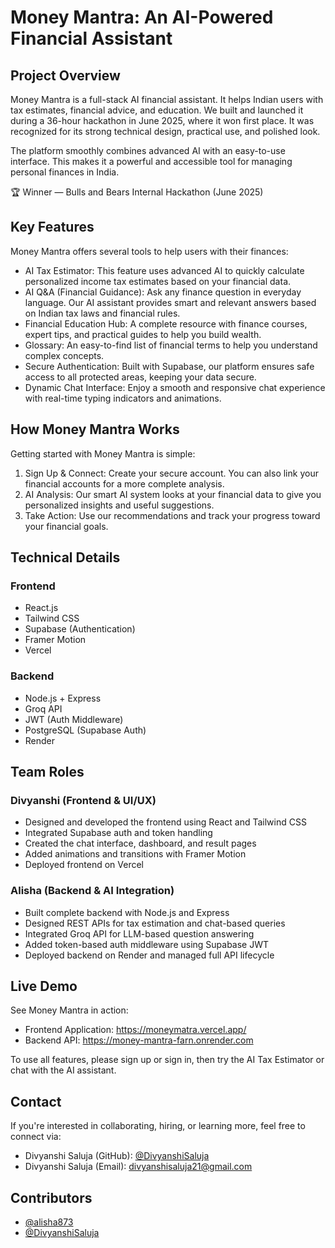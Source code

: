 <h1>Money Mantra: An AI-Powered Financial Assistant</h1>


<h2>Project Overview</h2>
<p>
Money Mantra is a full-stack AI financial assistant. It helps Indian users with tax estimates, financial advice, and education. We built and launched it during a 
<span>36-hour hackathon in June 2025</span>, where it won first place. It was recognized for its strong technical design, practical use, and polished look.
</p>
<p>
The platform smoothly combines advanced AI with an easy-to-use interface. This makes it a powerful and accessible tool for managing personal finances in India.
</p>
<p>🏆 Winner — Bulls and Bears Internal Hackathon (June 2025)</p>


<section>
    <h2>Key Features</h2>
    <p>
        Money Mantra offers several tools to help users with their finances:
    </p>
    <ul>
        <li>
            <span>AI Tax Estimator:</span> This feature uses advanced AI to quickly calculate personalized income tax estimates based on your financial data.
        </li>
        <li>
            <span>AI Q&A (Financial Guidance):</span> Ask any finance question in everyday language. Our AI assistant provides smart and relevant answers based on Indian tax laws and financial rules.
        </li>
        <li>
            <span>Financial Education Hub:</span> A complete resource with finance courses, expert tips, and practical guides to help you build wealth.
        </li>
        <li>
            <span>Glossary:</span> An easy-to-find list of financial terms to help you understand complex concepts.
        </li>
        <li>
            <span>Secure Authentication:</span> Built with Supabase, our platform ensures safe access to all protected areas, keeping your data secure.
        </li>
        <li>
            <span>Dynamic Chat Interface:</span> Enjoy a smooth and responsive chat experience with real-time typing indicators and animations.
        </li>
    </ul>
</section>

<section>
    <h2>How Money Mantra Works</h2>
    <p>
        Getting started with Money Mantra is simple:
    </p>
    <ol>
        <li>
            <span>Sign Up & Connect:</span> Create your secure account. You can also link your financial accounts for a more complete analysis.
        </li>
        <li>
            <span>AI Analysis:</span> Our smart AI system looks at your financial data to give you personalized insights and useful suggestions.
        </li>
        <li>
            <span>Take Action:</span> Use our recommendations and track your progress toward your financial goals.
        </li>
    </ol>
</section>

<section>
    <h2>Technical Details</h2>
    <div>
        <h3>Frontend</h3>
        <ul>
            <li>React.js</li>
            <li>Tailwind CSS</li>
            <li>Supabase (Authentication)</li>
            <li>Framer Motion</li>
            <li>Vercel</li>
        </ul>
    </div>
    <div>
        <h3>Backend</h3>
        <ul>
            <li>Node.js + Express</li>
            <li>Groq API</li>
            <li>JWT (Auth Middleware)</li>
            <li>PostgreSQL (Supabase Auth)</li>
            <li>Render</li>
        </ul>
    </div>
</section>

<section>
    <h2>Team Roles</h2>
    <div>
        <h3>Divyanshi (Frontend & UI/UX)</h3>
        <ul>
            <li>Designed and developed the frontend using React and Tailwind CSS</li>
            <li>Integrated Supabase auth and token handling</li>
            <li>Created the chat interface, dashboard, and result pages</li>
            <li>Added animations and transitions with Framer Motion</li>
            <li>Deployed frontend on Vercel</li>
        </ul>
    </div>
    <div>
        <h3>Alisha (Backend & AI Integration)</h3>
        <ul>
            <li>Built complete backend with Node.js and Express</li>
            <li>Designed REST APIs for tax estimation and chat-based queries</li>
            <li>Integrated Groq API for LLM-based question answering</li>
            <li>Added token-based auth middleware using Supabase JWT</li>
            <li>Deployed backend on Render and managed full API lifecycle</li>
        </ul>
    </div>
</section>

<section>
    <h2>Live Demo</h2>
    <p>
        See Money Mantra in action:
    </p>
    <ul>
        <li><span>Frontend Application:</span> <a href="https://moneymatra.vercel.app/" target="_blank">https://moneymatra.vercel.app/</a></li>
        <li><span>Backend API:</span> <a href="https://money-mantra-farn.onrender.com" target="_blank">https://money-mantra-farn.onrender.com</a></li>
    </ul>
    <p>
        To use all features, please sign up or sign in, then try the AI Tax Estimator or chat with the AI assistant.
    </p>
</section>

<section>
    <h2>Contact</h2>
    <p>
        If you're interested in collaborating, hiring, or learning more, feel free to connect via:
    </p>
    <ul>
        <li><span>Divyanshi Saluja (GitHub):</span> <a href="https://github.com/DivyanshiSaluja" target="_blank">@DivyanshiSaluja</a></li>
        <li><span>Divyanshi Saluja (Email):</span> <a href="mailto:divyanshisaluja21@gmail.com">divyanshisaluja21@gmail.com</a></li>
    </ul>
</section>

<section>
    <h2>Contributors</h2>
    <ul>
        <li><a href="https://github.com/alisha873" target="_blank">@alisha873</a></li>
        <li><a href="https://github.com/DivyanshiSaluja" target="_blank">@DivyanshiSaluja</a></li>
    </ul>
</section>
